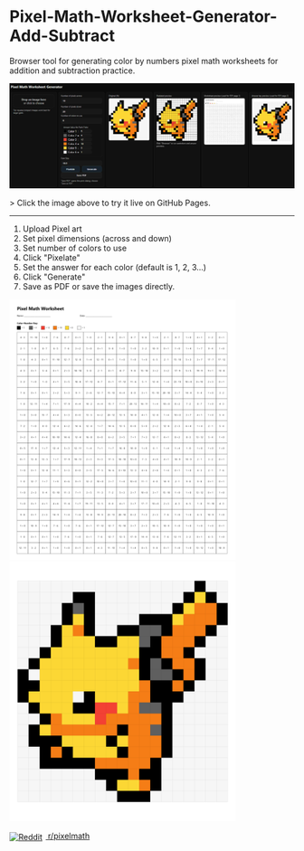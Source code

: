 # Pixel-Math-Worksheet-Generator-Add-Subtract
Browser tool for generating color by numbers pixel math worksheets for addition and subtraction practice. 
<p align="left">
  <a href="https://camelcasesensitive.github.io/Pixel-Math-Worksheet-Generator-Add-Subtract/">
    <img src="./pikachu workflow.png" alt="Pikachu Pixel Math" title="Pikachu">
  </a>
</p>
> Click the image above to try it live on GitHub Pages.

---
1) Upload Pixel art
2) Set pixel dimensions (across and down)
3) Set number of colors to use
4) Click "Pixelate"
5) Set the answer for each color (default is 1, 2, 3...)
6) Click "Generate"
7) Save as PDF or save the images directly. 


<p align="left">
  <a href="https://github.com/camelCaseSensitive/Pixel-Math-Worksheet-Generator-Add-Subtract/blob/main/Pikachu%20Pixel%20Math.pdf">
    <img src="./Pikachu Math Worksheet Blank.png" alt="Pikachu Pixel Math PDF" title="Pikachu Pixel Math PDF" width="400px" style="margin-right:10px;">
  </a>
  <a href="https://github.com/camelCaseSensitive/Pixel-Math-Worksheet-Generator-Add-Subtract/blob/main/Pikachu%20Pixel%20Math.pdf">
    <img src="./Pikachu Math Worksheet Answers.png" alt="Pikachu Pixel Math PDF" title="Pikachu Pixel Math PDF" width="400px">
  </a>
</p>


<a href="https://www.reddit.com/r/pixelmath/" target="_blank">
  <img src="https://www.redditstatic.com/desktop2x/img/favicon/android-icon-192x192.png" alt="Reddit" width="24" style="vertical-align:middle; margin-right:6px;">
  r/pixelmath
</a>
